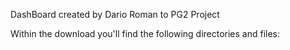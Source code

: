 DashBoard created by Dario Roman to PG2 Project

Within the download you'll find the following directories and files:

```
